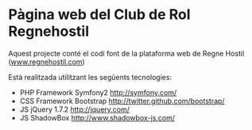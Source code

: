 Pàgina web del Club de Rol Regnehostil
========================

Aquest projecte conté el codi font de la plataforma web de Regne Hostil (www.regnehostil.com)

Està realitzada utilitzant les següents tecnologies:
- PHP Framework Symfony2 http://symfony.com/
- CSS Framework Bootstrap http://twitter.github.com/bootstrap/
- JS jQuery 1.7.2 http://jquery.com/
- JS ShadowBox http://www.shadowbox-js.com/

